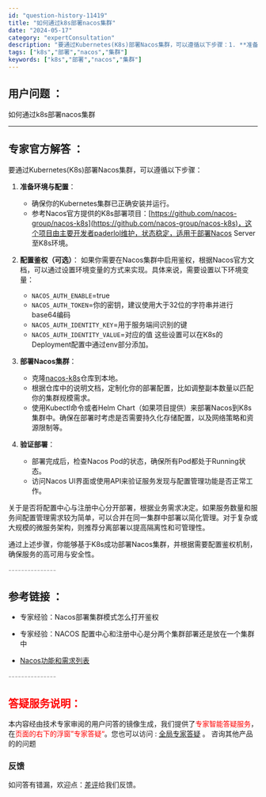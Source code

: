 ```yaml
---
id: "question-history-11419"
title: "如何通过k8s部署nacos集群"
date: "2024-05-17"
category: "expertConsultation"
description: "要通过Kubernetes(K8s)部署Nacos集群，可以遵循以下步骤：1. **准备环境与配置**：   - 确保你的Kubernetes集群已正确安装并运行。   - 参考Nacos官方提供的K8s部署项目：[https://github.com/nacos-group/nacos-k8s]("
tags: ["k8s","部署","nacos","集群"]
keywords: ["k8s","部署","nacos","集群"]
---
```


## 用户问题 ： 
 如何通过k8s部署nacos集群  

---------------
## 专家官方解答 ：

要通过Kubernetes(K8s)部署Nacos集群，可以遵循以下步骤：

1. **准备环境与配置**：
   - 确保你的Kubernetes集群已正确安装并运行。
   - 参考Nacos官方提供的K8s部署项目：[https://github.com/nacos-group/nacos-k8s](https://github.com/nacos-group/nacos-k8s)，这个项目由主要开发者paderlol维护，状态稳定，适用于部署Nacos Server至K8s环境。

2. **配置鉴权（可选）**：
   如果你需要在Nacos集群中启用鉴权，根据Nacos官方文档，可以通过设置环境变量的方式来实现。具体来说，需要设置以下环境变量：
   - `NACOS_AUTH_ENABLE`=true
   - `NACOS_AUTH_TOKEN`=你的密钥，建议使用大于32位的字符串并进行base64编码
   - `NACOS_AUTH_IDENTITY_KEY`=用于服务端间识别的键
   - `NACOS_AUTH_IDENTITY_VALUE`=对应的值
   这些设置可以在K8s的Deployment配置中通过env部分添加。

3. **部署Nacos集群**：
   - 克隆[nacos-k8s](https://github.com/nacos-group/nacos-k8s)仓库到本地。
   - 根据仓库中的说明文档，定制化你的部署配置，比如调整副本数量以匹配你的集群规模需求。
   - 使用Kubectl命令或者Helm Chart（如果项目提供）来部署Nacos到K8s集群中。确保在部署时考虑是否需要持久化存储配置，以及网络策略和资源限制等。

4. **验证部署**：
   - 部署完成后，检查Nacos Pod的状态，确保所有Pod都处于Running状态。
   - 访问Nacos UI界面或使用API来验证服务发现与配置管理功能是否正常工作。

关于是否将配置中心与注册中心分开部署，根据业务需求决定。如果服务数量和服务间配置管理需求较为简单，可以合并在同一集群中部署以简化管理。对于复杂或大规模的微服务架构，则推荐分离部署以提高隔离性和可管理性。

通过上述步骤，你能够基于K8s成功部署Nacos集群，并根据需要配置鉴权机制，确保服务的高可用与安全性。


<font color="#949494">---------------</font> 


## 参考链接 ：

* 专家经验：Nacos部署集群模式怎么打开鉴权 
 
 * 专家经验：NACOS 配置中心和注册中心是分两个集群部署还是放在一个集群中 
 
 * [Nacos功能和需求列表](https://nacos.io/docs/latest/archive/feature-list)


 <font color="#949494">---------------</font> 
 


## <font color="#FF0000">答疑服务说明：</font> 

本内容经由技术专家审阅的用户问答的镜像生成，我们提供了<font color="#FF0000">专家智能答疑服务</font>，在<font color="#FF0000">页面的右下的浮窗”专家答疑“</font>。您也可以访问 : [全局专家答疑](https://answer.opensource.alibaba.com/docs/intro) 。 咨询其他产品的的问题

### 反馈
如问答有错漏，欢迎点：[差评](https://ai.nacos.io/user/feedbackByEnhancerGradePOJOID?enhancerGradePOJOId=13751)给我们反馈。
